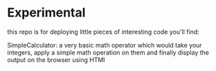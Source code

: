 # Experimental
this repo is for deploying little pieces of interesting code 
you'll find:

SimpleCalculator: a very basic math operator which would take your integers,
apply a simple math operation on them and finally display the output on the browser using HTMl 
